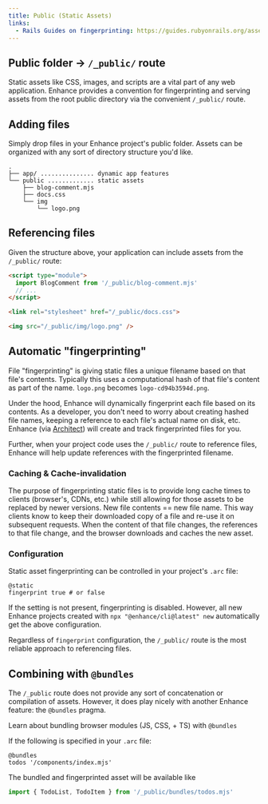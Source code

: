 ```yaml
---
title: Public (Static Assets)
links:
  - Rails Guides on fingerprinting: https://guides.rubyonrails.org/asset_pipeline.html#what-is-fingerprinting-and-why-should-i-care-questionmark
---
```


## Public folder → `/_public/` route

Static assets like CSS, images, and scripts are a vital part of any web application.
Enhance provides a convention for fingerprinting and serving assets from the root public directory via the convenient `/_public/` route.

## Adding files

Simply drop files in your Enhance project's public folder.
Assets can be organized with any sort of directory structure you'd like.

```
.
├── app/ ............... dynamic app features
└── public ............. static assets
    ├── blog-comment.mjs
    ├── docs.css
    └── img
        └── logo.png
```

## Referencing files

Given the structure above, your application can include assets from the `/_public/` route:

<doc-code callout="2-/_public/,6-/_public/,8-/_public/">

```html
<script type="module">
  import BlogComment from '/_public/blog-comment.mjs'
  // ...
</script>

<link rel="stylesheet" href="/_public/docs.css">

<img src="/_public/img/logo.png" />
```

</doc-code>

## Automatic "fingerprinting"

<doc-callout level="info" mark="🧬">

File "fingerprinting" is giving static files a unique filename based on that file's contents.
Typically this uses a computational hash of that file's content as part of the name.
`logo.png` becomes `logo-cd94b3594d.png`.

</doc-callout>

Under the hood, Enhance will dynamically fingerprint each file based on its contents.
As a developer, you don't need to worry about creating hashed file names, keeping a reference to each file's actual name on disk, etc.
Enhance (via [Architect](https://arc.codes)) will create and track fingerprinted files for you.

Further, when your project code uses the `/_public/` route to reference files, Enhance will help update references with the fingerprinted filename.

### Caching & Cache-invalidation

The purpose of fingerprinting static files is to provide long cache times to clients (browser's, CDNs, etc.) while still allowing for those assets to be replaced by newer versions.
New file contents == new file name.
This way clients know to keep their downloaded copy of a file and re-use it on subsequent requests.
When the content of that file changes, the references to that file change, and the browser downloads and caches the new asset.

### Configuration

Static asset fingerprinting can be controlled in your project's `.arc` file:

```arc
@static
fingerprint true # or false
```

If the setting is not present, fingerprinting is disabled.
However, all new Enhance projects created with `npx "@enhance/cli@latest" new` automatically get the above configuration.

<doc-callout mark="💁" level="none">

Regardless of `fingerprint` configuration, the `/_public/` route is the most reliable approach to referencing files.

</doc-callout>

## Combining with `@bundles`

The `/_public` route does not provide any sort of concatenation or compilation of assets.
However, it does play nicely with another Enhance feature: the `@bundles` pragma.

<doc-link-callout link="/docs/patterns/browser-modules" mark="🧺">

Learn about bundling browser modules (JS, CSS, + TS) with `@bundles`

</doc-link-callout>

If the following is specified in your `.arc` file:

```arc
@bundles
todos '/components/index.mjs'
```

The bundled and fingerprinted asset will be available like

<doc-code callout="1-/_public/bundles/">

```javascript
import { TodoList, TodoItem } from '/_public/bundles/todos.mjs'
```

</doc-code>

<!--
## `/_public/`

TODO? explain that /_public/ is still available
-->
